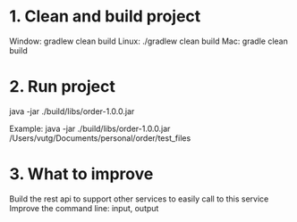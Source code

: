 # 1. Clean and build project
Window: gradlew clean build
Linux: ./gradlew clean build
Mac: gradle clean build

# 2. Run project
java -jar ./build/libs/order-1.0.0.jar <input-folder>

Example: java -jar ./build/libs/order-1.0.0.jar /Users/vutg/Documents/personal/order/test_files

# 3. What to improve
Build the rest api to support other services to easily call to this service
Improve the command line: input, output
